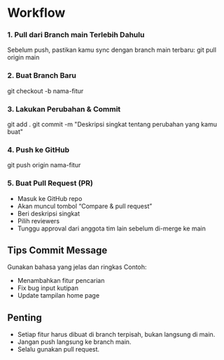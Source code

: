 # Workflow

### 1. Pull dari Branch main Terlebih Dahulu
Sebelum push, pastikan kamu sync dengan branch main terbaru:
git pull origin main

### 2. Buat Branch Baru
git checkout -b nama-fitur

### 3. Lakukan Perubahan & Commit
git add .
git commit -m "Deskripsi singkat tentang perubahan yang kamu buat"

### 4. Push ke GitHub
git push origin nama-fitur

### 5. Buat Pull Request (PR)
- Masuk ke GitHub repo
- Akan muncul tombol “Compare & pull request”
- Beri deskripsi singkat
- Pilih reviewers
- Tunggu approval dari anggota tim lain sebelum di-merge ke main

## Tips Commit Message
Gunakan bahasa yang jelas dan ringkas
Contoh:
- Menambahkan fitur pencarian
- Fix bug input kutipan
- Update tampilan home page

## Penting 
- Setiap fitur harus dibuat di branch terpisah, bukan langsung di main.
- Jangan push langsung ke branch main.
- Selalu gunakan pull request.
